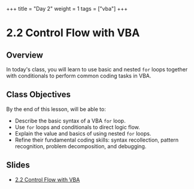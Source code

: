 +++
title = "Day 2"
weight = 1
tags = ["vba"] 
+++

# 2.2 Control Flow with VBA

## Overview

In today's class, you will learn to use basic and nested `for` loops together with conditionals to perform common coding tasks in VBA.

## Class Objectives

By the end of this lesson, will be able to:

* Describe the basic syntax of a VBA `for` loop.
* Use `for` loops and conditionals to direct logic flow.
* Explain the value and basics of using nested `for` loops.
* Refine their fundamental coding skills: syntax recollection, pattern recognition, problem decomposition, and debugging.


## Slides
* [2.2 Control Flow with VBA](https://docs.google.com/presentation/d/1HpP3Hb3HnYJ4nldADC1SU2hbLGlgtiWsJa6iSP1NY-Q/edit#slide=id.g473a132ac1_0_7)